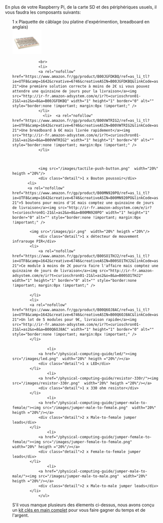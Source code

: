 En plus de votre Raspberry Pi, de la carte SD et des périphériques usuels, il vous faudra les composants suivants:

<ul class="hardware-items">
                    
                              
<div class="detail">1 x Plaquette de câblage (ou platine d'expérimention, breadboard en anglais)</div>
                <img src="/images/breadboard.png" width="20%" heigth ="20%"/>
 
                <br>
                <li>
                <a rel="nofollow" href="https://www.amazon.fr/gp/product/B00JGFDKBQ/ref=as_li_tl?ie=UTF8&camp=1642&creative=6746&creativeASIN=B00JGFDKBQ&linkCode=as2&tag=curioschron01-21">Une première solution correcte à moins de 2€ si vous pouvez attendre une quinzaine de jours pour la livraison</a><img src="http://ir-fr.amazon-adsystem.com/e/ir?t=curioschron01-21&l=as2&o=8&a=B00JGFDKBQ" width="1" height="1" border="0" alt="" style="border:none !important; margin:0px !important;" />
                </li>
                  <li>  <a rel="nofollow" href="https://www.amazon.fr/gp/product/B00VWTRIG2/ref=as_li_tl?ie=UTF8&camp=1642&creative=6746&creativeASIN=B00VWTRIG2&linkCode=as2&tag=curioschron01-21">Une breadboard à 6€ mais livrée rapidement</a><img src="http://ir-fr.amazon-adsystem.com/e/ir?t=curioschron01-21&l=as2&o=8&a=B00VWTRIG2" width="1" height="1" border="0" alt="" style="border:none !important; margin:0px !important;" />
                </li>
                
                    
                <img src="/images/tactile-push-button.png"  width="20%" heigth ="20%"/>
                <div class="detail">1 x Bouton poussoir</div>
           <li>
           <a rel="nofollow" href="https://www.amazon.fr/gp/product/B00MN920PO/ref=as_li_tl?ie=UTF8&camp=1642&creative=6746&creativeASIN=B00MN920PO&linkCode=as2&tag=curioschron01-21">5 boutons pour moins d'1€ mais comptez une quinzaine de jours de livraison</a><img src="http://ir-fr.amazon-adsystem.com/e/ir?t=curioschron01-21&l=as2&o=8&a=B00MN920PO" width="1" height="1" border="0" alt="" style="border:none !important; margin:0px !important;" />
</li>
      

            
            <img src="/images/pir.png"  width="20%" heigth ="20%"/>
                <div class="detail">1 x détecteur de mouvement infrarouge PIR</div>
            <li>
                <a rel="nofollow" href="https://www.amazon.fr/gp/product/B00SO1THJ2/ref=as_li_tl?ie=UTF8&camp=1642&creative=6746&creativeASIN=B00SO1THJ2&linkCode=as2&tag=curioschron01-21">Ce module à moins de 2€ pourra faire l'affaire mais comptez une quinzaine de jours de livraison</a><img src="http://ir-fr.amazon-adsystem.com/e/ir?t=curioschron01-21&l=as2&o=8&a=B00SO1THJ2" width="1" height="1" border="0" alt="" style="border:none !important; margin:0px !important;" />
                
            </li>
            <li>
            <a rel="nofollow" href="https://www.amazon.fr/gp/product/B00Q6OJ8AC/ref=as_li_tl?ie=UTF8&camp=1642&creative=6746&creativeASIN=B00Q6OJ8AC&linkCode=as2&tag=curioschron01-21">Un lot de 5 modules pour 9€, livraison rapide</a><img src="http://ir-fr.amazon-adsystem.com/e/ir?t=curioschron01-21&l=as2&o=8&a=B00Q6OJ8AC" width="1" height="1" border="0" alt="" style="border:none !important; margin:0px !important;" />
            </li>
            
                    <li>
                <a href="/physical-computing-guide/led/"><img src="/images/led.png"  width="20%" heigth ="20%"/></a>
                <div class="detail">1 x LED</div>
            </li>
                    <li>
                <a href="/physical-computing-guide/resistor-330r/"><img src="/images/resistor-330r.png"  width="20%" heigth ="20%"/></a>
                <div class="detail">1 x 330 ohm resistor</div>
            </li>
                    <li>
                <a href="/physical-computing-guide/jumper-male-to-female/"><img src="/images/jumper-male-to-female.png"  width="20%" heigth ="20%"/></a>
                <div class="detail">2 x Male-to-female jumper leads</div>
            </li>
                    <li>
                <a href="/physical-computing-guide/jumper-female-to-female/"><img src="/images/jumper-female-to-female.png"  width="20%" heigth ="20%"/></a>
                <div class="detail">2 x Female-to-female jumper leads</div>
            </li>
                    <li>
                <a href="/physical-computing-guide/jumper-male-to-male/"><img src="/images/jumper-male-to-male.png"  width="20%" heigth ="20%"/></a>
                <div class="detail">2 x Male-to-male jumper leads</div>
            </li>
                </ul>
          

S'il vous manque plusieurs des élements ci-dessus, nous avons conçu un [kit clés en main complet](https://www.amazon.fr/dp/B01N0TKCJN) pour vous faire gagner du temps et de l'argent. 
